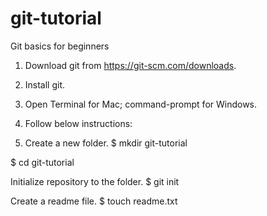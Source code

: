 # git-tutorial
Git basics for beginners

1) Download git from https://git-scm.com/downloads.

2) Install git.

3) Open Terminal for Mac; command-prompt for Windows.

4) Follow below instructions:
 
5) Create a new folder.
		$ mkdir git-tutorial
 
$ cd git-tutorial
 
Initialize repository to the folder.
$ git init
 
Create a readme file.
$ touch readme.txt
